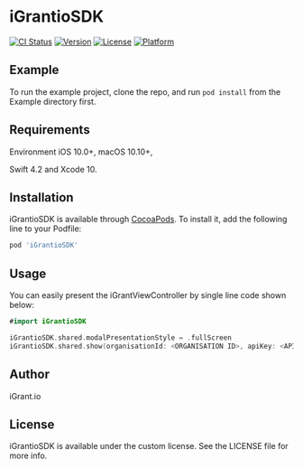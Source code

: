 # iGrantioSDK

[![CI Status](https://img.shields.io/travis/rebinkpmna@gmail.com/iGrantioSDK.svg?style=flat)](https://travis-ci.org/rebinkpmna@gmail.com/iGrantioSDK)
[![Version](https://img.shields.io/cocoapods/v/iGrantioSDK.svg?style=flat)](https://cocoapods.org/pods/iGrantioSDK)
[![License](https://img.shields.io/cocoapods/l/iGrantioSDK.svg?style=flat)](https://cocoapods.org/pods/iGrantioSDK)
[![Platform](https://img.shields.io/cocoapods/p/iGrantioSDK.svg?style=flat)](https://cocoapods.org/pods/iGrantioSDK)

## Example

To run the example project, clone the repo, and run `pod install` from the Example directory first.

## Requirements
Environment
iOS 10.0+,
macOS 10.10+,

Swift 4.2 and Xcode 10.

## Installation

iGrantioSDK is available through [CocoaPods](https://cocoapods.org). To install
it, add the following line to your Podfile:

```ruby
pod 'iGrantioSDK'
```

## Usage

You can easily present the iGrantViewController by single line code shown below:

```swift
#import iGrantioSDK

iGrantioSDK.shared.modalPresentationStyle = .fullScreen
iGrantioSDK.shared.show(organisationId: <ORGANISATION ID>, apiKey: <API KEY>, userId: <USERID>)
```

## Author

iGrant.io

## License

iGrantioSDK is available under the custom license. See the LICENSE file for more info.
